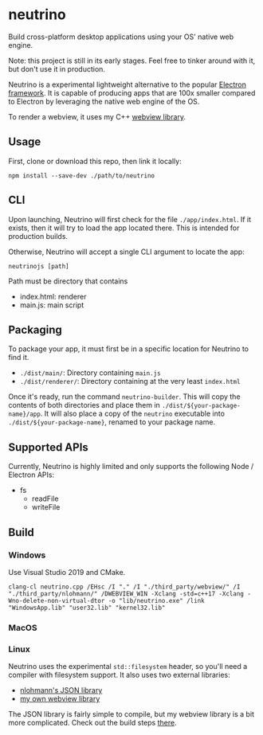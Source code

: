 # neutrino

Build cross-platform desktop applications using your OS' native web engine.

Note: this project is still in its early stages. Feel free to tinker around with it, but don't use it in production.

Neutrino is a experimental lightweight alternative to the popular [Electron framework](https://github.com/electron/electron). It is capable of producing apps that are 100x smaller compared to Electron by leveraging the native web engine of the OS.

To render a webview, it uses my C++ [webview library](https://github.com/LenKagamine/webview).

## Usage

First, clone or download this repo, then link it locally:

```
npm install --save-dev ./path/to/neutrino
```

## CLI

Upon launching, Neutrino will first check for the file `./app/index.html`. If it exists, then it will try to load the app located there. This is intended for production builds.

Otherwise, Neutrino will accept a single CLI argument to locate the app:

```
neutrinojs [path]
```

Path must be directory that contains

- index.html: renderer
- main.js: main script

## Packaging

To package your app, it must first be in a specific location for Neutrino to find it.

- `./dist/main/`: Directory containing `main.js`
- `./dist/renderer/`: Directory containing at the very least `index.html`

Once it's ready, run the command `neutrino-builder`. This will copy the contents of both directories and place them in `./dist/${your-package-name}/app`. It will also place a copy of the `neutrino` executable into `./dist/${your-package-name}`, renamed to your package name.

## Supported APIs

Currently, Neutrino is highly limited and only supports the following Node / Electron APIs:

- fs
  - readFile
  - writeFile

## Build

### Windows

Use Visual Studio 2019 and CMake.

```
clang-cl neutrino.cpp /EHsc /I "." /I "./third_party/webview/" /I "./third_party/nlohmann/" /DWEBVIEW_WIN -Xclang -std=c++17 -Xclang -Wno-delete-non-virtual-dtor -o "lib/neutrino.exe" /link "WindowsApp.lib" "user32.lib" "kernel32.lib"
```

### MacOS

### Linux

Neutrino uses the experimental `std::filesystem` header, so you'll need a compiler with filesystem support. It also uses two external libraries:

- [nlohmann's JSON library](https://github.com/nlohmann/json)
- [my own webview library](https://github.com/LenKagamine/webview)

The JSON library is fairly simple to compile, but my webview library is a bit more complicated. Check out the build steps [there](https://github.com/LenKagamine/webview#build).
